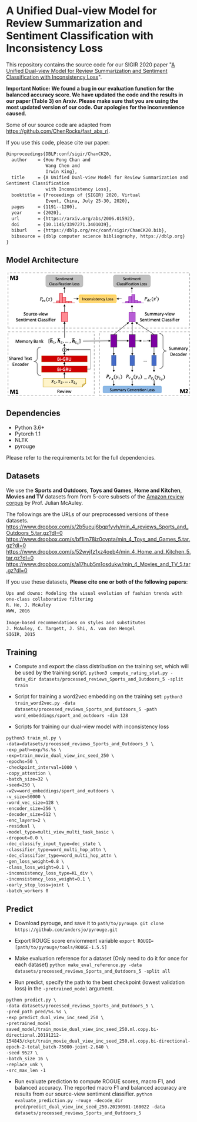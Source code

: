 # A Unified Dual-view Model for Review Summarization and Sentiment Classification with Inconsistency Loss

This repository contains the source code for our SIGIR 2020 paper "[A Unified Dual-view Model for Review Summarization and Sentiment Classification with Inconsistency Loss](https://arxiv.org/abs/2006.01592)". 

**Important Notice: We found a bug in our evaluation function for the balanced accuracy score. We have updated the code and the results in our paper (Table 3) on Arxiv. Please make sure thst you are using the most updated version of our code. Our apologies for the inconvenience caused.**

Some of our source code are adapted from https://github.com/ChenRocks/fast_abs_rl. 

If you use this code, please cite our paper:
```
@inproceedings{DBLP:conf/sigir/ChanCK20,
  author    = {Hou Pong Chan and
               Wang Chen and
               Irwin King},
  title     = {A Unified Dual-view Model for Review Summarization and Sentiment Classification
               with Inconsistency Loss},
  booktitle = {Proceedings of {SIGIR} 2020, Virtual
               Event, China, July 25-30, 2020},
  pages     = {1191--1200},
  year      = {2020},
  url       = {https://arxiv.org/abs/2006.01592},
  doi       = {10.1145/3397271.3401039},
  biburl    = {https://dblp.org/rec/conf/sigir/ChanCK20.bib},
  bibsource = {dblp computer science bibliography, https://dblp.org}
}
```

## Model Architecture
![](figs/dual_view_model_architecture.png)

## Dependencies
- Python 3.6+
- Pytorch 1.1
- NLTK
- pyrouge

Please refer to the requirements.txt for the full dependencies. 


## Datasets
We use the **Sports and Outdoors**, **Toys and Games**, **Home and Kitchen**, **Movies and TV** datasets from from 5-core subsets of the [Amazon review corpus](http://jmcauley.ucsd.edu/data/amazon/) by Prof. Julian McAuley.

The followings are the URLs of our preprocessed versions of these datasets. 
https://www.dropbox.com/s/2b5ueuj6bqpfyvh/min_4_reviews_Sports_and_Outdoors_5.tar.gz?dl=0
https://www.dropbox.com/s/bf1im78iz0cvpta/min_4_Toys_and_Games_5.tar.gz?dl=0
https://www.dropbox.com/s/52wyjfz1xz4oeb4/min_4_Home_and_Kitchen_5.tar.gz?dl=0
https://www.dropbox.com/s/a17hub5m1osdukw/min_4_Movies_and_TV_5.tar.gz?dl=0

If you use these datasets, **Please cite one or both of the following papers**:

```
Ups and downs: Modeling the visual evolution of fashion trends with one-class collaborative filtering
R. He, J. McAuley
WWW, 2016

Image-based recommendations on styles and substitutes
J. McAuley, C. Targett, J. Shi, A. van den Hengel
SIGIR, 2015
```


<!--
Data Preprocessing
Download Stanford CoreNLP English version from https://stanfordnlp.github.io/CoreNLP/history.html
First, you need to run a corenlp server on the same server. cd to the directory of the standford corenlp. Then execute `java -mx4g -cp "*" edu.stanford.nlp.pipeline.StanfordCoreNLPServer -preload tokenize,ssplit -status_port 9000 -port 9000 -timeout 60000`.
Open another terminal and execute the following command. It will create a file called `reviews_Sports_and_Outdoors_5_tokenized.json`. 
`python3 tokenize_raw_review.py -raw_data_file reviews_Sports_and_Outdoors_5.json`
Split the data into train, valid, test. Remove too long and too short review and summary
`python3 preprocess_raw_review.py -raw_data_file reviews_Sports_and_Outdoors_5_tokenized.json -out_dir datasets/processed_reviews_Sports_and_Outdoors_5 -num_valid 9000 -num_test 9000 -is_shuffle -min_review_len 16 -min_summary_len 4`
`python3 preprocess_raw_review.py -raw_data_file reviews_Toys_and_Games_5_tokenized.json -out_dir datasets/processed_reviews_Toys_and_Games_5 -num_valid 8000 -num_test 8000 -is_shuffle -min_review_len 16 -min_summary_len 4`
`python3 preprocess_raw_review.py -raw_data_file reviews_Home_and_Kitchen_5_tokenized.json -out_dir datasets/processed_reviews_ome_and_Kitchen_5 -num_valid 10000 -num_test 10000 -is_shuffle -min_review_len 16 -min_summary_len 4`
`python3 preprocess_raw_review.py -raw_data_file reviews_Movies_and_TV_5_tokenized.json -out_dir datasets/processed_reviews_Movies_and_TV_5 -num_valid 20000 -num_test 20000 -is_shuffle -min_review_len 16 -min_summary_len 4`
Compute and export the class distribution on the training set
`python3 compute_rating_stat.py -data_dir datasets/processed_reviews_Sports_and_Outdoors_5 -split train`
-->

## Training

- Compute and export the class distribution on the training set, which will be used by the training script. 
`python3 compute_rating_stat.py -data_dir datasets/processed_reviews_Sports_and_Outdoors_5 -split train`

- Script for training a word2vec embedding on the training set: 
`python3 train_word2vec.py -data datasets/processed_reviews_Sports_and_Outdoors_5 -path word_embeddings/sport_and_outdoors -dim 128`

- Scripts for training our dual-view model with inconsistency loss
```
python3 train_ml.py \
-data=datasets/processed_reviews_Sports_and_Outdoors_5 \
-exp_path=exp/%s.%s \
-exp=train_movie_dual_view_inc_seed_250 \
-epochs=50 \
-checkpoint_interval=1000 \
-copy_attention \
-batch_size=32 \
-seed=250 \
-w2v=word_embeddings/sport_and_outdoors \
-v_size=50000 \
-word_vec_size=128 \
-encoder_size=256 \
-decoder_size=512 \
-enc_layers=2 \
-residual \
-model_type=multi_view_multi_task_basic \
-dropout=0.0 \
-dec_classify_input_type=dec_state \
-classifier_type=word_multi_hop_attn \
-dec_classifier_type=word_multi_hop_attn \
-gen_loss_weight=0.8 \
-class_loss_weight=0.1 \
-inconsistency_loss_type=KL_div \
-inconsistency_loss_weight=0.1 \
-early_stop_loss=joint \
-batch_workers 0
```

## Predict

- Download pyrouge, and save it to `path/to/pyrouge`. 
`git clone https://github.com/andersjo/pyrouge.git`

- Export ROUGE score enviornment variable
`export ROUGE=[path/to/pyrouge/tools/ROUGE-1.5.5]`

- Make evaluation reference for a dataset (Only need to do it for once for each dataset)
`python make_eval_reference.py -data datasets/processed_reviews_Sports_and_Outdoors_5 -split all`

- Run predict, specify the path to the best checkpoint (lowest validation loss) in the `-pretrained_model` argument. 
```
python predict.py \
-data datasets/processed_reviews_Sports_and_Outdoors_5 \
-pred_path pred/%s.%s \
-exp predict_dual_view_inc_seed_250 \
-pretrained_model saved_model/train_movie_dual_view_inc_seed_250.ml.copy.bi-directional.20191212-154843/ckpt/train_movie_dual_view_inc_seed_250.ml.copy.bi-directional-epoch-2-total_batch-75000-joint-2.640 \
-seed 9527 \
-batch_size 16 \
-replace_unk \
-src_max_len -1
```

- Run evaluate prediction to compute ROGUE scores, macro F1, and balanced accuracy. The reported macro F1 and balanced accuracy are results from our source-view sentiment classifier. 
`python evaluate_prediction.py -rouge -decode_dir pred/predict_dual_view_inc_seed_250.20190901-160022 -data datasets/processed_reviews_Sports_and_Outdoors_5`

